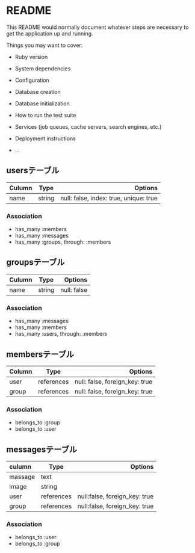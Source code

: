 # README

This README would normally document whatever steps are necessary to get the
application up and running.

Things you may want to cover:

* Ruby version

* System dependencies

* Configuration

* Database creation

* Database initialization

* How to run the test suite

* Services (job queues, cache servers, search engines, etc.)

* Deployment instructions

* ...

## usersテーブル

| Culumn |  Type  |Options|
|:-------|--------|------:|
|name    |string  |null: false, index: true, unique: true|

### Association
- has_many :members
- has_many :messages
- has_many :groups, through: :members

## groupsテーブル

|Culumn| Type  |Options|
|:-----|-------|------:|
|name  |string |null: false|

### Association
- has_many :messages
- has_many :members
- has_many :users, through: :members

## membersテーブル

|Column|   Type   |Options|
|:-----|----------|------:|
|user  |references|null: false, foreign_key: true|
|group |references|null: false, foreign_key: true|

### Association
- belongs_to :group
- belongs_to :user

## messagesテーブル

|culumn |   Type   |Options|
|:------|----------|------:|
|massage|text      | |
|image  |string    | |
|user   |references|null:false, foreign_key: true|
|group  |references|null:false, foreign_key: true|

### Association
- belongs_to :user
- belongs_to :group
